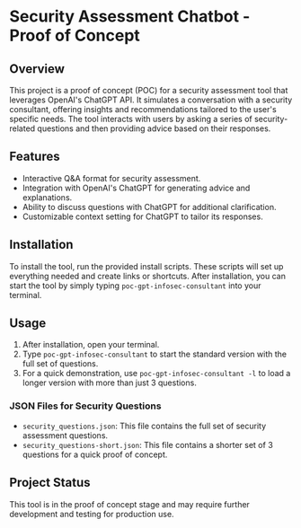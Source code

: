 # Security Assessment Chatbot - Proof of Concept

## Overview
This project is a proof of concept (POC) for a security assessment tool that leverages OpenAI's ChatGPT API. It simulates a conversation with a security consultant, offering insights and recommendations tailored to the user's specific needs. The tool interacts with users by asking a series of security-related questions and then providing advice based on their responses.

## Features
- Interactive Q&A format for security assessment.
- Integration with OpenAI's ChatGPT for generating advice and explanations.
- Ability to discuss questions with ChatGPT for additional clarification.
- Customizable context setting for ChatGPT to tailor its responses.

## Installation
To install the tool, run the provided install scripts. These scripts will set up everything needed and create links or shortcuts. After installation, you can start the tool by simply typing `poc-gpt-infosec-consultant` into your terminal.

## Usage
1. After installation, open your terminal.
2. Type `poc-gpt-infosec-consultant` to start the standard version with the full set of questions.
3. For a quick demonstration, use `poc-gpt-infosec-consultant -l` to load a longer version with more than just 3 questions.

### JSON Files for Security Questions
- `security_questions.json`: This file contains the full set of security assessment questions.
- `security_questions-short.json`: This file contains a shorter set of 3 questions for a quick proof of concept.

## Project Status
This tool is in the proof of concept stage and may require further development and testing for production use.
